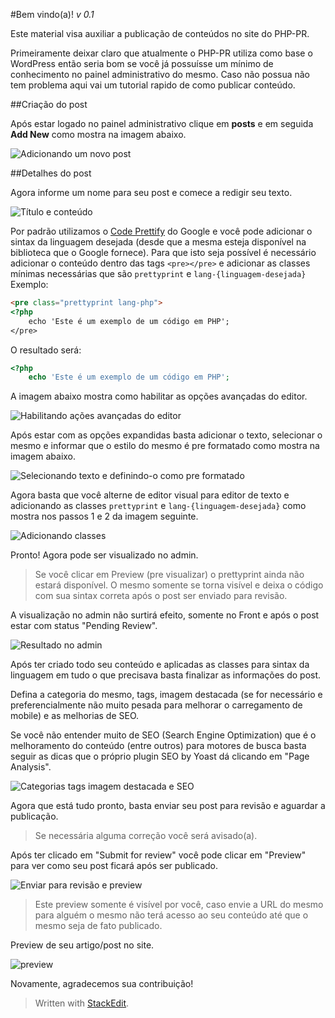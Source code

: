#Bem vindo(a)!
_v 0.1_

Este material visa auxiliar a publicação de conteúdos no site do PHP-PR.

Primeiramente deixar claro que atualmente o PHP-PR utiliza como base o WordPress então seria bom se você já possuísse um mínimo de conhecimento no painel administrativo do mesmo. Caso não possua não tem problema aqui vai um tutorial rapido de como publicar conteúdo.


##Criação do post

Após estar logado no painel administrativo clique em **posts** e em seguida **Add New** como mostra na imagem abaixo. 

![Adicionando um novo post][1]


##Detalhes do post

Agora informe um nome para seu post e comece a redigir seu texto.

![Título e conteúdo][2]

Por padrão utilizamos o [Code Prettify][3] do Google e você pode adicionar o sintax da linguagem desejada (desde que a mesma esteja disponível na biblioteca que o Google fornece). Para que isto seja possível é necessário adicionar o conteúdo dentro das tags `<pre></pre>` e adicionar as classes mínimas necessárias que são `prettyprint` e `lang-{linguagem-desejada}` Exemplo:

```html
<pre class="prettyprint lang-php">
<?php 
    echo 'Este é um exemplo de um código em PHP';
</pre>
```

O resultado será:

```php
<?php 
    echo 'Este é um exemplo de um código em PHP';
```

A imagem abaixo mostra como habilitar as opções avançadas do editor.

![Habilitando ações avançadas do editor][4]

Após estar com as opções expandidas basta adicionar o texto, selecionar o mesmo e informar que o estilo do mesmo é pre formatado como mostra na imagem abaixo.

![Selecionando texto e definindo-o como pre formatado][5]

Agora basta que você alterne de editor visual para editor de texto e adicionando as classes `prettyprint` e `lang-{linguagem-desejada}` como mostra nos passos 1 e 2 da imagem seguinte.

![Adicionando classes][6]

Pronto! Agora pode ser visualizado no admin.

> Se você clicar em Preview (pre visualizar) o prettyprint ainda não
> estará disponível. O mesmo somente se torna visível e deixa o código
> com sua sintax correta após o post ser enviado para revisão.

A visualização no admin não surtirá efeito, somente no Front e após o post estar com status "Pending Review".

![Resultado no admin][7]

Após ter criado todo seu conteúdo e aplicadas as classes para sintax da linguagem em tudo o que precisava basta finalizar as informações do post.

Defina a categoria do mesmo, tags, imagem destacada (se for necessário e preferencialmente não muito pesada para melhorar o carregamento de mobile) e as melhorias de SEO. 

Se você não entender muito de SEO (Search Engine Optimization) que é o melhoramento do conteúdo (entre outros) para motores de busca basta seguir as dicas que o próprio plugin SEO by Yoast dá clicando em "Page Analysis".

![Categorias tags imagem destacada e SEO][8]

Agora que está tudo pronto, basta enviar seu post para revisão e aguardar a publicação.

> Se necessária alguma correção você será avisado(a).

Após ter clicado em "Submit for review" você pode clicar em "Preview" para ver como seu post ficará após ser publicado.

![Enviar para revisão e preview][9]

> Este preview somente é visível por você, caso envie a URL do mesmo para alguém o mesmo não terá acesso ao seu conteúdo até que o mesmo seja de fato publicado.


Preview de seu artigo/post no site.

![preview][10]


Novamente, agradecemos sua contribuição!


> Written with [StackEdit](https://stackedit.io/).


  [1]: https://github.com/php-pr/site-author-guide/blob/master/images/1-adicionando-post.jpg?raw=true
  [2]: https://github.com/php-pr/site-author-guide/blob/master/images/2-titulo-e-conteudo.jpg?raw=true
  [3]: https://code.google.com/p/google-code-prettify/
  [4]: https://github.com/php-pr/site-author-guide/blob/master/images/3-expandindo-opcoes-avancadas.jpg?raw=true
  [5]: https://github.com/php-pr/site-author-guide/blob/master/images/4-aplicando-preformatted.jpg?raw=true
  [6]: https://github.com/php-pr/site-author-guide/blob/master/images/5-adicionando-classe-prettyprint.jpg?raw=true
  [7]: https://github.com/php-pr/site-author-guide/blob/master/images/6-resultado-no-admin.jpg?raw=true
  [8]: https://github.com/php-pr/site-author-guide/blob/master/images/8-seo-tags-imagem-destacada.jpg?raw=true
  [9]: https://github.com/php-pr/site-author-guide/blob/master/images/9-enviar-para-revisao-e-previsualizar.jpg?raw=true
  [10]: https://github.com/php-pr/site-author-guide/blob/master/images/10-previsualizando.jpg?raw=true